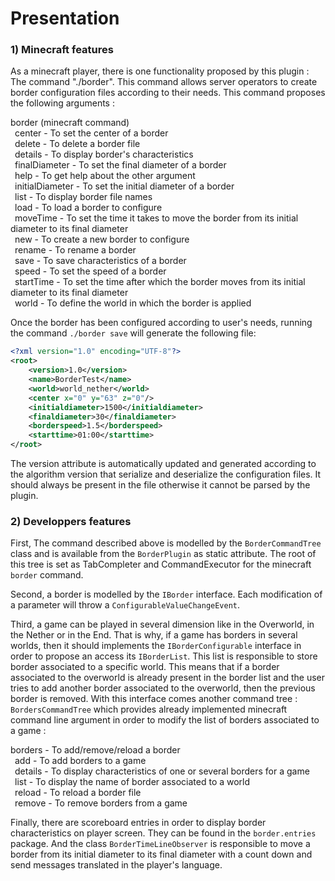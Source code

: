 # Presentation

### 1) Minecraft features

As a minecraft player, there is one functionality proposed by this plugin : The command "./border". This command allows server operators to create border configuration files according to their needs. This command proposes the following arguments :

border (minecraft command)  
&ensp;center - To set the center of a border  
&ensp;delete - To delete a border file  
&ensp;details - To display border's characteristics  
&ensp;finalDiameter - To set the final diameter of a border  
&ensp;help - To get help about the other argument  
&ensp;initialDiameter - To set the initial diameter of a border  
&ensp;list - To display border file names  
&ensp;load - To load a border to configure  
&ensp;moveTime - To set the time it takes to move the border from its initial diameter to its final diameter  
&ensp;new - To create a new border to configure  
&ensp;rename - To rename a border  
&ensp;save - To save characteristics of a border  
&ensp;speed - To set the speed of a border  
&ensp;startTime - To set the time after which the border moves from its initial diameter to its final diameter  
&ensp;world - To define the world in which the border is applied  

Once the border has been configured according to user's needs, running the command <code>./border save</code> will generate the following file:

```xml
<?xml version="1.0" encoding="UTF-8"?>
<root>
	<version>1.0</version>
	<name>BorderTest</name>
	<world>world_nether</world>
	<center x="0" y="63" z="0"/>
	<initialdiameter>1500</initialdiameter>
	<finaldiameter>30</finaldiameter>
	<borderspeed>1.5</borderspeed>
	<starttime>01:00</starttime>
</root>
```

The version attribute is automatically updated and generated according to the algorithm version that serialize and deserialize the configuration files. It should always be present in the file otherwise it cannot be parsed by the plugin.

### 2) Developpers features

First, The command described above is modelled by the <code>BorderCommandTree</code> class and is available from the <code>BorderPlugin</code> as static attribute. The root of this tree is set as TabCompleter and CommandExecutor for the minecraft <code>border</code> command.

Second, a border is modelled by the <code>IBorder</code> interface. Each modification of a parameter will throw a <code>ConfigurableValueChangeEvent</code>.

Third, a game can be played in several dimension like in the Overworld, in the Nether or in the End. That is why, if a game has borders in several worlds, then it should implements the <code>IBorderConfigurable</code> interface in order to propose an access its <code>IBorderList</code>. This list is responsible to store border associated to a specific world. This means that if a border associated to the overworld is already present in the border list and the user tries to add another border associated to the overworld, then the previous border is removed. With this interface comes another command tree : <code>BordersCommandTree</code> which provides already implemented minecraft command line argument in order to modify the list of borders associated to a game :

borders - To add/remove/reload a border  
&ensp;add - To add borders to a game  
&ensp;details - To display characteristics of one or several borders for a game  
&ensp;list - To display the name of border associated to a world  
&ensp;reload - To reload a border file  
&ensp;remove - To remove borders from a game

Finally, there are scoreboard entries in order to display border characteristics on player screen. They can be found in the <code>border.entries</code> package. And the class <code>BorderTimeLineObserver</code> is responsible to move a border from its initial diameter to its final diameter with a count down and send messages translated in the player's language.